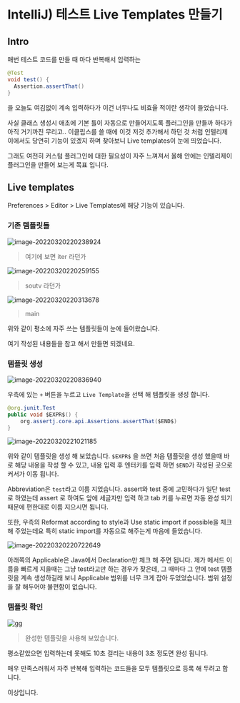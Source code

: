 # IntelliJ) 테스트 Live Templates 만들기

## Intro

매번 테스트 코드를 만들 때 마다 반복해서 입력하는

```java
@Test
void test() {
  Assertion.assertThat()
}
```

을 오늘도 여김없이 계속 입력하다가 이건 너무나도 비효율 적이란 생각이 들었습니다.

사실 클래스 생성시 애초에 기본 틀이 자동으로 만들어지도록 플러그인을 만들까 하다가 아직 거기까진 무리고.. 이클립스를 쓸 때에 이것 저것 추가해서 하던 것 처럼 인텔리제이에서도 당연히 기능이 있겠지 하며 찾아보니 Live templates이 눈에 띄었습니다.

그래도 여전히 커스텀 플러그인에 대한 필요성이 자주 느껴져서 올해 안에는 인텔리제이 플러그인을 만들어 보는게 목표 입니다.

## Live templates

Preferences > Editor > Live Templates에 해당 기능이 있습니다.

### 기존 템플릿들

![image-20220320220238924](https://raw.githubusercontent.com/Shane-Park/mdblog/main/development/intellij/liveTemplate.assets/image-20220320220238924.png)

> 여기에 보면 iter 라던가 

![image-20220320220259155](https://raw.githubusercontent.com/Shane-Park/mdblog/main/development/intellij/liveTemplate.assets/image-20220320220259155.png)

> soutv 라던가

![image-20220320220313678](https://raw.githubusercontent.com/Shane-Park/mdblog/main/development/intellij/liveTemplate.assets/image-20220320220313678.png)

> main

위와 같이 평소에 자주 쓰는 템플릿들이 눈에 들어왔습니다.

여기 작성된 내용들을 참고 해서 만들면 되겠네요.

### 템플릿 생성

![image-20220320220836940](https://raw.githubusercontent.com/Shane-Park/mdblog/main/development/intellij/liveTemplate.assets/image-20220320220836940.png)

우측에 있는 `+` 버튼을 누르고 `Live Template`을 선택 해 템플릿을 생성 합니다.

```java
@org.junit.Test
public void $EXPR$() {
    org.assertj.core.api.Assertions.assertThat($END$)
}
```

![image-20220320221021185](https://raw.githubusercontent.com/Shane-Park/mdblog/main/development/intellij/liveTemplate.assets/image-20220320221021185.png)

위와 같이 템플릿을 생성 해 보았습니다. `$EXPR$` 을 쓰면 처음 템플릿을 생성 했을때 바로 해당 내용을 작성 할 수 있고, 내용 입력 후 엔터키를 입력 하면 `$END`가 작성된 곳으로 커서가 이동 됩니다.

Abbreviation은 `test`라고 이름 지었습니다. assert와 test 중에 고민하다가 일단 test로 하였는데 assert 로 하여도 앞에 세글자만 입력 하고 tab 키를 누르면 자동 완성 되기 때문에 편한대로 이름 지으시면 됩니다.

또한, 우측의 Reformat according to style과 Use static import if possible을 체크 해 주었는데요 특히 static import를 자동으로 해주는게 마음에 들었습니다.

![image-20220320220722649](https://raw.githubusercontent.com/Shane-Park/mdblog/main/development/intellij/liveTemplate.assets/image-20220320220722649.png)

아래쪽의 Applicable은 Java에서 Declaration만 체크 해 주면 됩니다. 제가 메서드 이름을 빠르게 지을때는 그냥 test라고만 하는 경우가 잦은데, 그 때마다 그 안에 test 템플릿을 계속 생성하길래 보니 Applicable 범위를 너무 크게 잡아 두었었습니다. 범위 설정을 잘 해두어야 불편함이 없습니다.

### 템플릿 확인

![gg](https://raw.githubusercontent.com/Shane-Park/mdblog/main/development/intellij/liveTemplate.assets/gg.gif)

> 완성한 템플릿을 사용해 보았습니다.

평소같았으면 입력하는데 못해도 10초 걸리는 내용이 3초 정도면 완성 됩니다.

매우 만족스러워서 자주 반복해 입력하는 코드들을 모두 템플릿으로 등록 해 두려고 합니다.

이상입니다.

 
